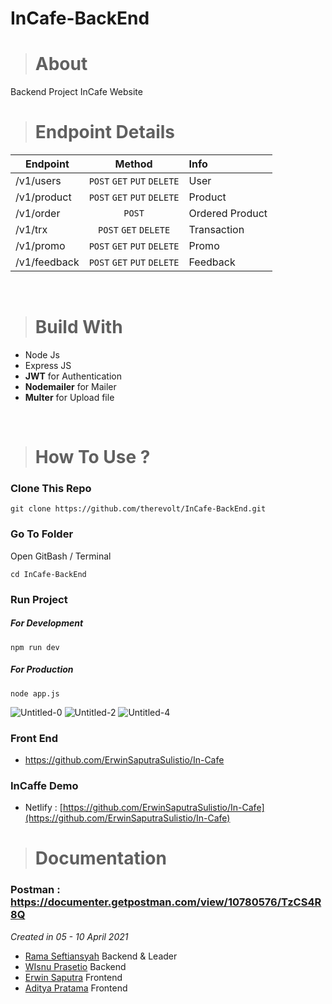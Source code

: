 # InCafe-BackEnd

># About
Backend Project InCafe Website

># Endpoint Details
| Endpoint      | Method           | Info |
| ------------- |:-------------:|:---|
| /v1/users  | `POST` `GET` `PUT` `DELETE` | User |
| /v1/product | `POST` `GET` `PUT` `DELETE` | Product |
| /v1/order | `POST` | Ordered Product |
| /v1/trx | `POST` `GET` `DELETE` | Transaction |
| /v1/promo | `POST` `GET` `PUT` `DELETE` | Promo |
| /v1/feedback | `POST` `GET` `PUT` `DELETE` | Feedback |

<br>

># Build With

* Node Js
* Express JS
* **JWT** for Authentication
* **Nodemailer** for Mailer
* **Multer** for Upload file

<br>

># How To Use ?
### Clone This Repo
```
git clone https://github.com/therevolt/InCafe-BackEnd.git
```
### Go To Folder
Open GitBash / Terminal
```
cd InCafe-BackEnd
```
### Run Project
##### For Development
```
npm run dev
```
##### For Production
```
node app.js
```
![Untitled-0](https://user-images.githubusercontent.com/66661143/116283192-cde22080-a7b5-11eb-9367-772813406ba6.jpg)
![Untitled-2](https://user-images.githubusercontent.com/66661143/116283200-cf134d80-a7b5-11eb-8658-280097b13dba.jpg)
![Untitled-4](https://user-images.githubusercontent.com/66661143/116283204-cfabe400-a7b5-11eb-8c03-ea2bcd95a191.jpg)

### Front End 
* https://github.com/ErwinSaputraSulistio/In-Cafe

### InCaffe Demo
* Netlify : [https://github.com/ErwinSaputraSulistio/In-Cafe](https://github.com/ErwinSaputraSulistio/In-Cafe)

># Documentation
### Postman : https://documenter.getpostman.com/view/10780576/TzCS4R8Q

*Created in 05 - 10 April 2021* 
- [Rama Seftiansyah](https://github.com/therevolt) Backend & Leader
- [WIsnu Prasetio](https://github.com/prasetioad) Backend
- [Erwin Saputra](https://github.com/ErwinSaputraSulistio) Frontend
- [Aditya Pratama](https://github.com/heatclift77) Frontend




